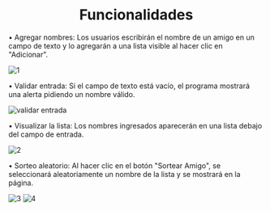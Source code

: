 <h1 align="center"> Funcionalidades </h1>

• Agregar nombres: Los usuarios escribirán el nombre de un amigo en un campo de texto y lo agregarán a una lista visible al hacer clic en "Adicionar".

![1](https://github.com/user-attachments/assets/ce71bf09-0fe6-4309-ab19-216e9d51e622)

• Validar entrada: Si el campo de texto está vacío, el programa mostrará una alerta pidiendo un nombre válido.

![validar entrada](https://github.com/user-attachments/assets/4f1b1058-c5b0-4f30-86ce-1e41bf4d2d3e)

• Visualizar la lista: Los nombres ingresados aparecerán en una lista debajo del campo de entrada.

![2](https://github.com/user-attachments/assets/9052869e-c69d-4c31-8832-1d1f0bae1561)

• Sorteo aleatorio: Al hacer clic en el botón "Sortear Amigo", se seleccionará aleatoriamente un nombre de la lista y se mostrará en la página.

![3](https://github.com/user-attachments/assets/501b255e-aab2-4ab4-9d5a-478b8c0d8655)
![4](https://github.com/user-attachments/assets/ae217d57-9935-4e84-b899-d9f5dea16837)
